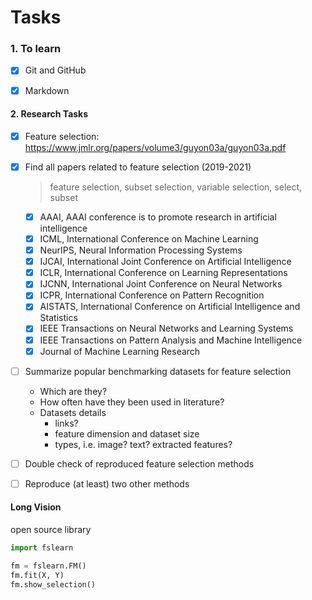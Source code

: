 # Tasks



### 1. To learn

- [x] Git and GitHub
- [x] Markdown



#### 2. Research Tasks

- [x] Feature selection: https://www.jmlr.org/papers/volume3/guyon03a/guyon03a.pdf

- [x] Find all papers related to feature selection (2019-2021)

  > feature selection, subset selection, variable selection, select, subset

  - [x] AAAI,  AAAI conference is to promote research in artificial intelligence
  - [x] ICML, International Conference on Machine Learning
  - [x] NeurIPS, Neural Information Processing Systems
  - [x] IJCAI, International Joint Conference on Artificial Intelligence
  - [x] ICLR, International Conference on Learning Representations 
  - [x] IJCNN, International Joint Conference on Neural Networks
  - [x] ICPR, International Conference on Pattern Recognition
  - [x] AISTATS, International Conference on Artificial Intelligence and Statistics
  - [x] IEEE Transactions on Neural Networks and Learning Systems
  - [x] IEEE Transactions on Pattern Analysis and Machine Intelligence
  - [x] Journal of Machine Learning Research

- [ ] Summarize popular benchmarking datasets for feature selection

  * Which are they?
  * How often have they been used in literature?
  * Datasets details
    * links?
    * feature dimension and dataset size
    * types, i.e. image? text? extracted features?

- [ ] Double check of reproduced feature selection methods

- [ ] Reproduce (at least) two other methods



#### Long Vision

open source library

```python
import fslearn

fm = fslearn.FM()
fm.fit(X, Y)
fm.show_selection()
```

